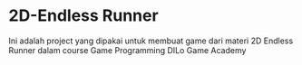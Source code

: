 # 2D-Endless Runner

Ini adalah project yang dipakai untuk membuat game dari materi 2D Endless Runner dalam course Game Programming DILo Game Academy

